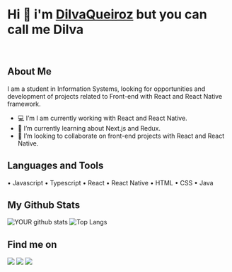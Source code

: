# Hi 👋 i'm <a href="https://github.com/DilvaQueiroz">DilvaQueiroz</a> but you can call me Dilva
</br>

## About Me

I am a student in Information Systems, looking for opportunities and development of projects related to Front-end with React and React Native framework.
- 💻 I’m I am currently working with React and React Native.
- 🌱 I’m currently learning about Next.js and Redux.
- 🤝 I’m looking to collaborate on front-end projects with React and React Native.

## Languages and Tools
• Javascript • Typescript • React • React Native • HTML • CSS • Java
## My Github Stats

![YOUR github stats](https://github-readme-stats.vercel.app/api?username=DilvaQueiroz&show_icons=true&theme=dark)
![Top Langs](https://github-readme-stats.vercel.app/api/top-langs/?username=DilvaQueiroz&theme=dark&layout=compact)

## Find me on

[<img src = "https://img.shields.io/badge/Outlook-blue?logo=gmail&style=for-the-badge&logoColor=white">](mailto:dilvaqueiroz@hotmail.com) [<img src="https://img.shields.io/badge/linkedin-%230077B5.svg?&style=for-the-badge&logo=linkedin&logoColor=white" />](https://www.linkedin.com/in/dilva-queir%C3%B3s-8335811b7/) [<img src = "https://img.shields.io/badge/instagram-%23E4405F.svg?&style=for-the-badge&logo=instagram&logoColor=white">](https://www.instagram.com/dilvaqueiroz/) 
